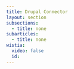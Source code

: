 ```yaml
---
title: Drupal Connector
layout: section
subsections:
  - title: none
subarticles:
  - title: none
wistia:
  video: false
  id:
---
```

